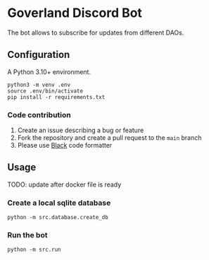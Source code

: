 # Goverland Discord Bot

The bot allows to subscribe for updates from different DAOs.

## Configuration

A Python 3.10+ environment.

```
python3 -m venv .env
source .env/bin/activate
pip install -r requirements.txt
```

### Code contribution

1. Create an issue describing a bug or feature
2. Fork the repository and create a pull request to the `main` branch
3. Please use [Black](https://pypi.org/project/black/) code formatter

## Usage

TODO: update after docker file is ready

### Create a local sqlite database

```
python -m src.database.create_db
```

### Run the bot

```
python -m src.run
```
